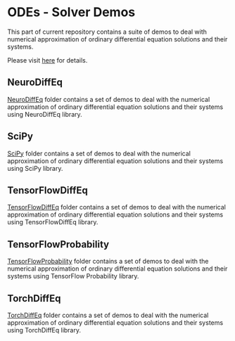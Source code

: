 # ODEs - Solver Demos
This part of current repository contains a suite of demos to deal with numerical approximation of ordinary differential equation solutions and their systems.

Please visit [here](https://computationalmindset.com/en/neural-networks/ordinary-differential-equation-solvers.html) for details.

## NeuroDiffEq
[NeuroDiffEq](./NeuroDiffEq) folder contains a set of demos to deal with the numerical approximation of ordinary differential equation solutions and their systems using NeuroDiffEq library.

## SciPy
[SciPy](./SciPy) folder contains a set of demos to deal with the numerical approximation of ordinary differential equation solutions and their systems using SciPy library.

## TensorFlowDiffEq
[TensorFlowDiffEq](./TensorFlowDiffEq) folder contains a set of demos to deal with the numerical approximation of ordinary differential equation solutions and their systems using TensorFlowDiffEq library.

## TensorFlowProbability
[TensorFlowProbability](./TensorFlowProbability) folder contains a set of demos to deal with the numerical approximation of ordinary differential equation solutions and their systems using TensorFlow Probability library.

## TorchDiffEq
[TorchDiffEq](./TorchDiffEq) folder contains a set of demos to deal with the numerical approximation of ordinary differential equation solutions and their systems using TorchDiffEq library.

